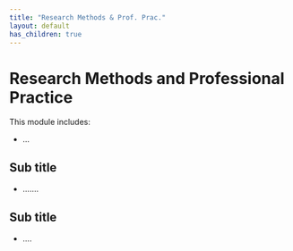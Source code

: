 ```yaml
---
title: "Research Methods & Prof. Prac."
layout: default
has_children: true
---
```

# Research Methods and Professional Practice
This module includes:
+ ...


## Sub title
+ .......

## Sub title
+ ....
